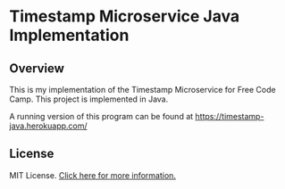 # Timestamp Microservice Java Implementation

## Overview

This is my implementation of the Timestamp Microservice for Free Code Camp.  This project is implemented in  Java.

A running version of this program can be found at https://timestamp-java.herokuapp.com/

## License

MIT License. [Click here for more information.](LICENSE.md)
